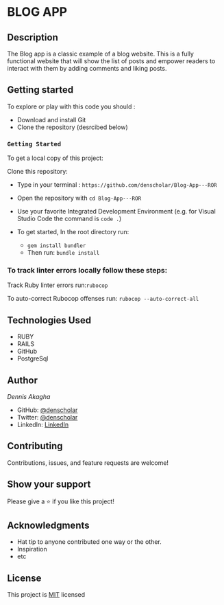 # BLOG APP

## Description

The Blog app is a classic example of a blog website. This is a fully functional website that will show the list of posts and empower readers to interact with them by adding comments and liking posts.

## Getting started

To explore or play with this code you should :

- Download and install Git
- Clone the repository (desrcibed below)

### `Getting Started`

To get a local copy of this project:

Clone this repository:
   * Type in your terminal : `https://github.com/denscholar/Blog-App---ROR`

- Open the repository with `cd Blog-App---ROR`
- Use your favorite Integrated Development Environment (e.g. for Visual Studio Code the command is `code .`)

- To get started, In the root directory run:
   * `gem install bundler`
   * Then run: `bundle install`


### To track linter errors locally follow these steps:  

Track Ruby linter errors run:`rubocop`

To auto-correct Rubocop offenses run: `rubocop --auto-correct-all` 


## Technologies Used

- RUBY
- RAILS
- GitHub
- PostgreSql

## Author

*Dennis Akagha*

- GitHub: [@denscholar](https://github.com/denscholar)
- Twitter: [@denscholar](https://twitter.com/dennisakagha)
- LinkedIn: [LinkedIn](https://www.linkedin.com/in/dennisakagha/)

## Contributing

Contributions, issues, and feature requests are welcome!

## Show your support

Please give a ⭐️ if you like this project!

## Acknowledgments

- Hat tip to anyone contributed one way or the other.
- Inspiration
- etc

## License

This project is [MIT](https://github.com/microverseinc/readme-template/blob/master/MIT.md) licensed
